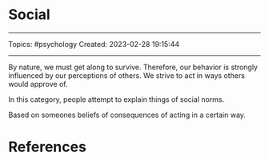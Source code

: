 # Social
---
Topics: #psychology
Created: 2023-02-28 19:15:44

---

By nature, we must get along to survive. Therefore, our behavior is strongly influenced by our perceptions of others. We strive to act in ways others would approve of.

In this category, people attempt to explain things of social norms.

Based on someones beliefs of consequences of acting in a certain way.

# References
